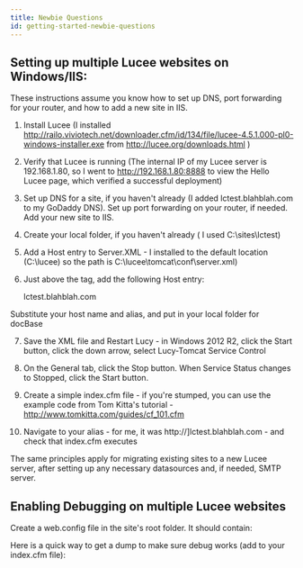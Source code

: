 ```yaml
---
title: Newbie Questions
id: getting-started-newbie-questions
---
```


## **Setting up multiple Lucee websites on Windows/IIS:** ##

These instructions assume you know how to set up DNS, port forwarding for your router, and how to add a new site in IIS.

1) Install Lucee (I installed http://railo.viviotech.net/downloader.cfm/id/134/file/lucee-4.5.1.000-pl0-windows-installer.exe from http://lucee.org/downloads.html )

2) Verify that Lucee is running (The internal IP of my Lucee server is 192.168.1.80, so I went to http://192.168.1.80:8888 to view the Hello Lucee page, which verified a successful deployment)

3) Set up DNS for a site, if you haven't already (I added lctest.blahblah.com to my GoDaddy DNS). Set up port forwarding on your router, if needed. Add your new site to IIS.

4) Create your local folder, if you haven't already ( I used C:\sites\lctest)

5) Add a Host entry to Server.XML - I installed to the default location (C:\lucee) so the path is C:\lucee\tomcat\conf\server.xml)

6) Just above the </Engine> tag, add the following Host entry:

	<Host name="lctest.blahblah.com" appBase="webapps"
		 unpackWARs="true" autoDeploy="true"
		 xmlValidation="false" xmlNamespaceAware="false">
		 <Context path="" docBase="C:\sites\lctest\" />
		<Alias>lctest.blahblah.com</Alias>
	</Host>

Substitute your host name and alias, and put in your local folder for docBase

7) Save the XML file and Restart Lucy - in Windows 2012 R2, click the Start button, click the down arrow, select Lucy-Tomcat Service Control

8) On the General tab, click the Stop button. When Service Status changes to Stopped, click the Start button.

9) Create a simple index.cfm file - if you're stumped, you can use the example code from Tom Kitta's tutorial - http://www.tomkitta.com/guides/cf_101.cfm

10) Navigate to your alias - for me, it was http://]lctest.blahblah.com - and check that index.cfm executes

The same principles apply for migrating existing sites to a new Lucee server, after setting up any necessary datasources and, if needed, SMTP server.



## **Enabling Debugging on multiple Lucee websites** ##


Create a web.config file in the site's root folder. It should contain:

<configuration>
   <system.webServer>
      <httpErrors errorMode="Detailed" />
   </system.webServer>
</configuration>

Here is a quick way to get a dump to make sure debug works (add to your index.cfm file):

<cfdump var="#{ URL: URL, variables: variables, CGI: CGI }#">
